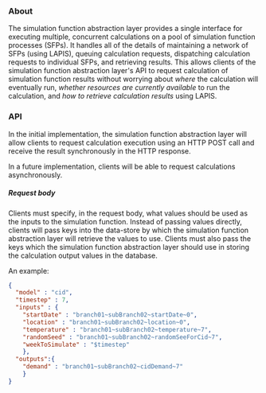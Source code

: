 ### About

The simulation function abstraction layer provides a single interface for executing multiple, concurrent calculations on a pool of simulation function processes (SFPs). It handles all of the details of maintaining a network of SFPs (using LAPIS), queuing calculation requests, dispatching calculation requests to individual SFPs, and retrieving results. This allows clients of the simulation function abstraction layer's API to request calculation of simulation function results without worrying about _where_ the calculation will eventually run, _whether resources are currently available_ to run the calculation, and _how to retrieve calculation results_ using LAPIS.

### API

In the initial implementation, the simulation function abstraction layer will allow clients to request calculation execution using an HTTP POST call and receive the result synchronously in the HTTP response.

In a future implementation, clients will be able to request calculations asynchronously.

##### Request body

Clients must specify, in the request body, what values should be used as the inputs to the simulation function. Instead of passing values directly, clients will pass keys into the data-store by which the simulation function abstraction layer will retrieve the values to use. Clients must also pass the keys which the simulation function abstraction layer should use in storing the calculation output values in the database.

An example:

```json
{
  "model" : "cid",
  "timestep" : 7,
  "inputs" : {
    "startDate" : "branch01~subBranch02~startDate~0",
    "location" : "branch01~subBranch02~location~0",
    "temperature" : "branch01~subBranch02~temperature~7",
    "randomSeed" : "branch01~subBranch02~randomSeeForCid~7",
    "weekToSimulate" : "$timestep"
    },
  "outputs":{
    "demand" : "branch01~subBranch02~cidDemand~7"
    }
}
```
